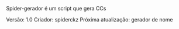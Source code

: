 Spider-gerador é um script que gera CCs

Versão: 1.0
Criador: spiderckz
Próxima atualização: gerador de nome
